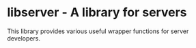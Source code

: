libserver - A library for servers
=================================

This library provides various useful wrapper functions for server developers.
